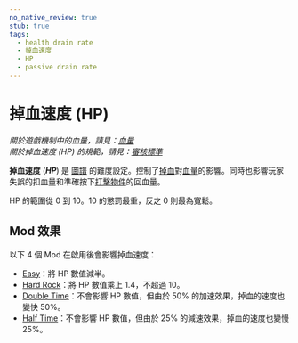 ```yaml
---
no_native_review: true
stub: true
tags:
  - health drain rate
  - 掉血速度
  - HP
  - passive drain rate
---
```


# 掉血速度 (HP)

*關於遊戲機制中的血量，請見：[血量](/wiki/Gameplay/Health)*\
*關於掉血速度 (HP) 的規範，請見：[審核標準](/wiki/Ranking_Criteria)*

**掉血速度** (***HP***) 是 [圖譜](/wiki/Beatmap) 的難度設定。控制了[掉血](/wiki/Beatmapping/Health_drain)對[血量](/wiki/Gameplay/Health)的影響。同時也影響玩家失誤的扣血量和準確按下[打擊物件](/wiki/Hit_object)的回血量。

HP 的範圍從 0 到 10。10 的懲罰最重，反之 0 則最為寬鬆。

## Mod 效果

以下 4 個 Mod 在啟用後會影響掉血速度：

- [Easy](/wiki/Game_modifier/Easy)：將 HP 數值減半。
- [Hard Rock](/wiki/Game_modifier/Hard_Rock)：將 HP 數值乘上 1.4，不超過 10。
- [Double Time](/wiki/Game_modifier/Double_Time)：不會影響 HP 數值，但由於 50% 的加速效果，掉血的速度也變快 50%。
- [Half Time](/wiki/Game_modifier/Half_Time)：不會影響 HP 數值，但由於 25% 的減速效果，掉血的速度也變慢 25%。
